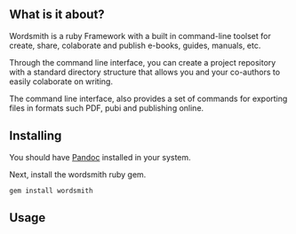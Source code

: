 ## What is it about?

Wordsmith is a ruby Framework with a built in command-line toolset for
create, share, colaborate and publish e-books, guides, manuals, etc.

Through the command line interface, you can create a project repository
with a standard directory structure that allows you and your co-authors to
easily colaborate on writing.

The command line interface, also provides a set of commands for
exporting files in formats such PDF, pubi and publishing online.

## Installing

You should have [Pandoc](http://johnmacfarlane.net/pandoc/installing.html) 
installed in your system.

Next, install the wordsmith ruby gem.

    gem install wordsmith

## Usage

